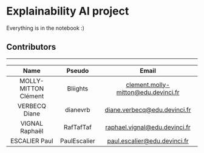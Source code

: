 # Explainability AI project

Everything is in the notebook :)

## Contributors
***

|            Name            |       Pseudo       |                   Email                   |
| :------------------------: | :----------------: | :---------------------------------------: |
|    MOLLY-MITTON Clément    |     Bliights       |    clement.molly-mitton@edu.devinci.fr    |
|      VERBECQ Diane         |     dianevrb       |        diane.verbecq@edu.devinci.fr       |
|        VIGNAL Raphaël      |     RafTafTaf      |       raphael.vignal@edu.devinci.fr       |
|       ESCALIER Paul        |     PaulEscalier   |       paul.escalier@edu.devinci.fr        |
